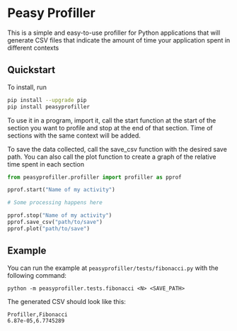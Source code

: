 # Peasy Profiller

This is a simple and easy-to-use profiller for Python applications that will generate CSV files that indicate the amount of time your application spent in different contexts

## Quickstart

To install, run

```bash
pip install --upgrade pip
pip install peasyprofiller
```

To use it in a program, import it, call the start function at the start of the section you want to profile and stop at the end of that section. Time of sections with the same context will be added.

To save the data collected, call the save_csv function with the desired save path. You can also call the plot function to create a graph of the relative time spent in each section


```python
from peasyprofiller.profiller import profiller as pprof

pprof.start("Name of my activity")

# Some processing happens here

pprof.stop("Name of my activity")
pprof.save_csv("path/to/save")
pprof.plot("path/to/save")
```

## Example

You can run the example at `peasyprofiller/tests/fibonacci.py` with the following command:

```
python -m peasyprofiller.tests.fibonacci <N> <SAVE_PATH>
```

The generated CSV should look like this:

```csv
Profiller,Fibonacci
6.87e-05,6.7745289
```
